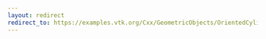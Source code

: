 ```yaml
---
layout: redirect
redirect_to: https://examples.vtk.org/Cxx/GeometricObjects/OrientedCylinder/
---
```

